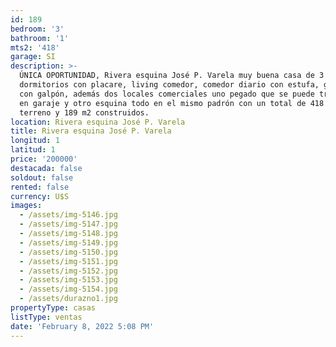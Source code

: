 ```yaml
---
id: 189
bedroom: '3'
bathroom: '1'
mts2: '418'
garage: SI
description: >-
  ÚNICA OPORTUNIDAD, Rivera esquina José P. Varela muy buena casa de 3
  dormitorios con placare, living comedor, comedor diario con estufa, gran fondo
  con galpón, además dos locales comerciales uno pegado que se puede transformar
  en garaje y otro esquina todo en el mismo padrón con un total de 418 m2 de
  terreno y 189 m2 construidos.
location: Rivera esquina José P. Varela
title: Rivera esquina José P. Varela
longitud: 1
latitud: 1
price: '200000'
destacada: false
soldout: false
rented: false
currency: U$S
images:
  - /assets/img-5146.jpg
  - /assets/img-5147.jpg
  - /assets/img-5148.jpg
  - /assets/img-5149.jpg
  - /assets/img-5150.jpg
  - /assets/img-5151.jpg
  - /assets/img-5152.jpg
  - /assets/img-5153.jpg
  - /assets/img-5154.jpg
  - /assets/durazno1.jpg
propertyType: casas
listType: ventas
date: 'February 8, 2022 5:08 PM'
---
```


